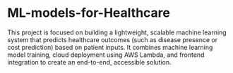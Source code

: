 # ML-models-for-Healthcare
This project is focused on building a lightweight, scalable machine learning system that predicts healthcare outcomes (such as disease presence or cost prediction) based on patient inputs. It combines machine learning model training, cloud deployment using AWS Lambda, and frontend integration to create an end-to-end, accessible solution.
